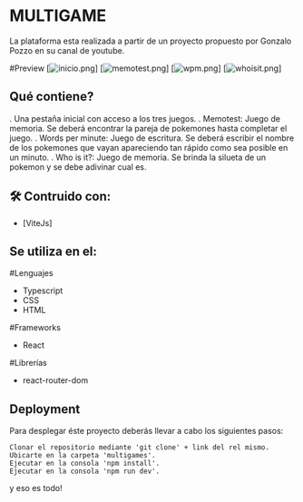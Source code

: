 # MULTIGAME
La plataforma esta realizada a partir de un proyecto propuesto por Gonzalo Pozzo en su canal de youtube.

#Preview
[![inicio.png](https://res.cloudinary.com/dem9ilhyh/image/upload/v1680616195/Ecommerce/Screenshot_18_nsuwog.png)]
[![memotest.png](https://res.cloudinary.com/dem9ilhyh/image/upload/v1680616195/Ecommerce/Screenshot_19_zzebs9.png)]
[![wpm.png](https://res.cloudinary.com/dem9ilhyh/image/upload/v1680616196/Ecommerce/Screenshot_20_tf3ozf.png)]
[![whoisit.png](https://res.cloudinary.com/dem9ilhyh/image/upload/v1680616196/Ecommerce/Screenshot_21_uyrpbp.png)]

## Qué contiene? 
. Una pestaña inicial con acceso a los tres juegos.
. Memotest: Juego de memoria. Se deberá encontrar la pareja de pokemones hasta completar el juego.
. Words per minute: Juego de escritura. Se deberá escribir el nombre de los pokemones que vayan apareciendo tan rápido como sea posible en un minuto.
. Who is it?: Juego de memoria. Se brinda la silueta de un pokemon y se debe adivinar cual es.


## 🛠 Contruido con:

* [ViteJs]
    
## Se utiliza en el:

#Lenguajes
* Typescript
* CSS
* HTML

#Frameworks
* React

#Librerías
* react-router-dom

## Deployment

Para desplegar éste proyecto deberás llevar a cabo los siguientes pasos:

    Clonar el repositorio mediante 'git clone' + link del rel mismo.
    Ubicarte en la carpeta 'multigames'.
    Ejecutar en la consola 'npm install'.
    Ejecutar en la consola 'npm run dev'.

y eso es todo!
